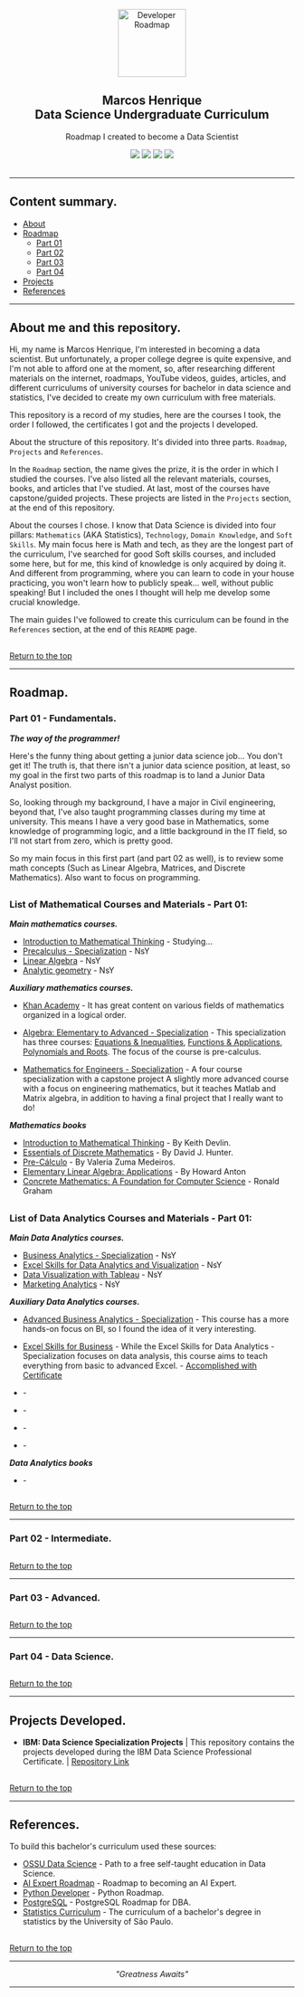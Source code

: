 <p align="center">
  <a href="https://github.com/marcoshsq/My_Degree_in_Data_Science">
    <img src="https://mohdsaberi.net/img/icon/ds.png" alt="Developer Roadmap" width="120" height="120">
  </a>
</p>
  <h2 align="center">Marcos Henrique<br>Data Science Undergraduate Curriculum</h2>
  <p align="center">Roadmap I created to become a Data Scientist</p>
 <div align="center"> 
  <a href="https://twitter.com/marcoshsq" target="_blank"><img src="https://img.shields.io/badge/Twitter-1DA1F2?style=for-the-badge&logo=twitter&logoColor=white" target="_blank"></a>
  <a href="https://www.linkedin.com/in/marcoshsq/" target="_blank"><img src="https://img.shields.io/badge/-LinkedIn-%230077B5?style=for-the-badge&logo=linkedin&logoColor=white" target="_blank"></a> 
  <a href="https://medium.com/@marcoshsq" target="_blank"><img src="https://img.shields.io/badge/Medium-12100E?style=for-the-badge&logo=medium&logoColor=white" target="_blank"></a> 
  <a href="https://www.kaggle.com/marcoshsq" target="_blank"><img src="https://img.shields.io/badge/Kaggle-20BEFF?style=for-the-badge&logo=Kaggle&logoColor=white" target="_blank"></a>
</div>
<br>

---

## Content summary.

- [About](https://github.com/marcoshsq/My_Degree_in_Data_Science#about-me-and-this-repository)
- [Roadmap](https://github.com/marcoshsq/My_Degree_in_Data_Science#roadmap)
	+ [Part 01](https://github.com/marcoshsq/My_Degree_in_Data_Science#part-01---fundamentals)
	+ [Part 02](https://github.com/marcoshsq/My_Degree_in_Data_Science#part-02---intermediate)
	+ [Part 03](https://github.com/marcoshsq/My_Degree_in_Data_Science#part-03---advanced)
	+ [Part 04](https://github.com/marcoshsq/My_Degree_in_Data_Science#part-04---data-science)
- [Projects](https://github.com/marcoshsq/My_Degree_in_Data_Science#projects-developed)
- [References](https://github.com/marcoshsq/My_Degree_in_Data_Science#references)

---

## About me and this repository.

Hi, my name is Marcos Henrique, I'm interested in becoming a data scientist. But unfortunately, a proper college degree is quite expensive, and I'm not able to afford one at the moment, so, after researching different materials on the internet, roadmaps, YouTube videos, guides, articles, and different curriculums of university courses for bachelor in data science and statistics, I've decided to create my own curriculum with free materials.

This repository is a record of my studies, here are the courses I took, the order I followed, the certificates I got and the projects I developed.

About the structure of this repository. It's divided into three parts. ``Roadmap``, ``Projects`` and ``References``.

In the ``Roadmap`` section, the name gives the prize, it is the order in which I studied the courses. I've also listed all the relevant materials, courses, books, and articles that I've studied. At last, most of the courses have capstone/guided projects. These projects are listed in the ``Projects`` section, at the end of this repository.

About the courses I chose. I know that Data Science is divided into four pillars: ``Mathematics`` (AKA Statistics), ``Technology``, ``Domain Knowledge``, and ``Soft Skills``. My main focus here is Math and tech, as they are the longest part of the curriculum, I've searched for good Soft skills courses, and included some here, but for me, this kind of knowledge is only acquired by doing it. And different from programming, where you can learn to code in your house practicing, you won't learn how to publicly speak... well, without public speaking! But I included the ones I thought will help me develop some crucial knowledge.

The main guides I've followed to create this curriculum can be found in the ``References`` section, at the end of this ``README`` page.

##

[Return to the top](https://github.com/marcoshsq/My_Degree_in_Data_Science#marcos-henriquedata-science-undergraduate-curriculum)

---

## Roadmap.

### Part 01 - Fundamentals.

***The way of the programmer!***

Here's the funny thing about getting a junior data science job... You don't get it! The truth is, that there isn't a junior data science position, at least, so my goal in the first two parts of this roadmap is to land a Junior Data Analyst position.

So, looking through my background, I have a major in Civil engineering, beyond that, I've also taught programming classes during my time at university. This means I have a very good base in Mathematics, some knowledge of programming logic, and a little background in the IT field, so I'll not start from zero, which is pretty good.

So my main focus in this first part (and part 02 as well), is to review some math concepts (Such as Linear Algebra, Matrices, and Discrete Mathematics). Also want to focus on programming. 

##

<h3>List of Mathematical Courses and Materials - Part 01:</h3>

***Main mathematics courses.***

* [Introduction to Mathematical Thinking](https://www.coursera.org/learn/mathematical-thinking) - Studying...
* [Precalculus - Specialization](https://www.coursera.org/specializations/precalculus-data-modelling) - NsY
* [Linear Algebra](https://ocw.mit.edu/courses/18-06sc-linear-algebra-fall-2011/) - NsY
* [Analytic geometry](https://cursos.ime.unicamp.br/disciplinas/geometria-analitica/) - NsY

***Auxiliary mathematics courses.***

* [Khan Academy](https://pt.khanacademy.org/) - It has great content on various fields of mathematics organized in a logical order.

* [Algebra: Elementary to Advanced - Specialization](https://www.coursera.org/specializations/algebra-elementary-to-advanced) - This specialization has three courses: [Equations & Inequalities](https://www.coursera.org/learn/algebra-i?specialization=algebra-elementary-to-advanced), [Functions & Applications](https://www.coursera.org/learn/algebra-ii?specialization=algebra-elementary-to-advanced), [Polynomials and Roots](https://www.coursera.org/learn/polynomials-roots?specialization=algebra-elementary-to-advanced). The focus of the course is pre-calculus.

* [Mathematics for Engineers - Specialization](https://www.coursera.org/specializations/mathematics-engineers) - A four course specialization with a capstone project A slightly more advanced course with a focus on engineering mathematics, but it teaches Matlab and Matrix algebra, in addition to having a final project that I really want to do!

***Mathematics books***

* [Introduction to Mathematical Thinking](http://www.mat.ufrgs.br/~portosil/curso-Devlin.pdf) - By Keith Devlin.
* [Essentials of Discrete Mathematics](https://www.amazon.com.br/Essentials-Discrete-Mathematics-David-Hunter/dp/1284056244) - By David J. Hunter.
* [Pre-Cálculo](https://www.amazon.com.br/Pre-C%C3%A1lculo-Valeria-Zuma-Medeiros/dp/8522107351) - By Valeria Zuma Medeiros.
* [Elementary Linear Algebra: Applications](https://www.amazon.com.br/%C3%81lgebra-Linear-Aplica%C3%A7%C3%B5es-Howard-Anton/dp/8540701693/ref=asc_df_8540701693/?tag=googleshopp00-20&linkCode=df0&hvadid=379712528301&hvpos=&hvnetw=g&hvrand=12998920153216743409&hvpone=&hvptwo=&hvqmt=&hvdev=c&hvdvcmdl=&hvlocint=&hvlocphy=1001773&hvtargid=pla-810564893759&psc=1) - By Howard Anton
* [Concrete Mathematics: A Foundation for Computer Science](https://www.amazon.com.br/Concrete-Mathematics-Foundation-Computer-Science/dp/0201558025) - Ronald Graham

##

<h3>List of Data Analytics Courses and Materials - Part 01:</h3>

***Main Data Analytics courses.***

* [Business Analytics - Specialization](https://www.coursera.org/specializations/business-analytics) - NsY
* [Excel Skills for Data Analytics and Visualization](https://www.coursera.org/specializations/excel-data-analytics-visualization) - NsY
* [Data Visualization with Tableau](https://www.coursera.org/specializations/data-visualization) - NsY
* [Marketing Analytics](https://www.coursera.org/specializations/marketing-analytics) - NsY 


***Auxiliary Data Analytics courses.***

* [Advanced Business Analytics - Specialization](https://www.coursera.org/specializations/data-analytics-business) - This course has a more hands-on focus on BI, so I found the idea of it very interesting.

* [Excel Skills for Business](https://www.coursera.org/specializations/excel) - While the Excel Skills for Data Analytics - Specialization focuses on data analysis, this course aims to teach everything from basic to advanced Excel. - [Accomplished with Certificate](https://coursera.org/share/1a3f5b9c4ba4b9e4127ee4bd3f38f3d3)
* []() -
* []() -
* []() -
* []() -

***Data Analytics books***

* []() -

##

[Return to the top](https://github.com/marcoshsq/My_Degree_in_Data_Science#marcos-henriquedata-science-undergraduate-curriculum)

---

### Part 02 - Intermediate.

<!--
<h3>List of xxxx Courses and Materials - Part 02:</h3>
***Main xxxx courses.***
***Auxiliary xxxx courses.***
***xxxx books***
-->
	
##

[Return to the top](https://github.com/marcoshsq/My_Degree_in_Data_Science#marcos-henriquedata-science-undergraduate-curriculum)

---

### Part 03 - Advanced.

<!--
<h3>List of xxxx Courses and Materials - Part 03:</h3>
***Main xxxx courses.***
***Auxiliary xxxx courses.***
***xxxx books***
-->

##

[Return to the top](https://github.com/marcoshsq/My_Degree_in_Data_Science#marcos-henriquedata-science-undergraduate-curriculum)

---

### Part 04 - Data Science.

<!--
<h3>List of xxxx Courses and Materials - Part 04:</h3>
***Main xxxx courses.***
***Auxiliary xxxx courses.***
***xxxx books***
-->
	
##

[Return to the top](https://github.com/marcoshsq/My_Degree_in_Data_Science#marcos-henriquedata-science-undergraduate-curriculum)

---

## Projects Developed.
	
- **IBM: Data Science Specialization Projects** | This repository contains the projects developed during the IBM Data Science Professional Certificate. | [Repository Link](https://github.com/marcoshsq/IBM_Data_Science_Certificate_Projects)

##

[Return to the top](https://github.com/marcoshsq/My_Degree_in_Data_Science#marcos-henriquedata-science-undergraduate-curriculum)

---

## References.

To build this bachelor's curriculum used these sources:

- [OSSU Data Science](https://github.com/ossu/data-science#introduction-to-data-science) - Path to a free self-taught education in Data Science.
- [AI Expert Roadmap](https://i.am.ai/roadmap/#data-science-roadmap) - Roadmap to becoming an AI Expert.
- [Python Developer](https://roadmap.sh/python) - Python Roadmap.
- [PostgreSQL](https://roadmap.sh/postgresql-dba) - PostgreSQL Roadmap for DBA.
- [Statistics Curriculum](https://uspdigital.usp.br/jupiterweb/listarGradeCurricular?codcg=55&codcur=55070&codhab=4&tipo=V) - The curriculum of a bachelor's degree in statistics by the University of São Paulo.

##

[Return to the top](https://github.com/marcoshsq/My_Degree_in_Data_Science#marcos-henriquedata-science-undergraduate-curriculum)

---
	
<p align="center">
	<i>"Greatness Awaits"</i>
</p>

---
